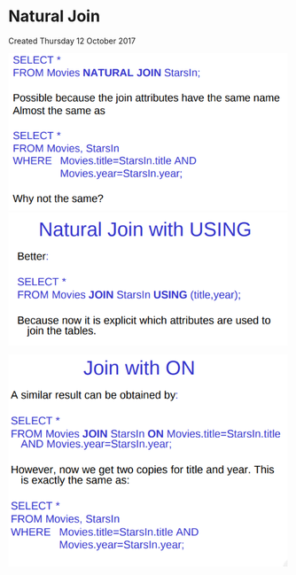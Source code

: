 # Natural Join
Created Thursday 12 October 2017

![](./Natural_Join/pasted_image.png)
![](./Natural_Join/pasted_image001.png)

![](./Natural_Join/pasted_image002.png)

